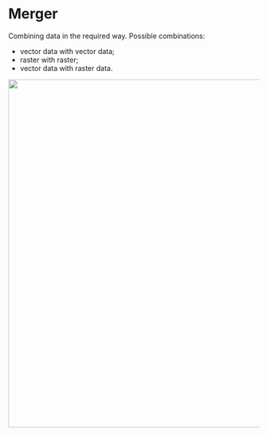 # Merger 

Combining data in the required way. Possible combinations: 

- vector data with vector data;
- raster with raster;
- vector data with raster data.

<img src="https://raw.githubusercontent.com/wiredhut/estaty/main/docs/media/merger.png" width="700"/>
